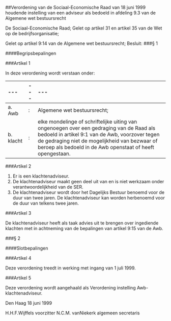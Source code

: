 <meta http-equiv='Content-Type' content='text/html; charset=utf-8' />

##Verordening van de Sociaal-Economische Raad van 18 juni 1999 houdende instelling van een adviseur als bedoeld in afdeling 9.3 van de Algemene wet bestuursrecht

De Sociaal-Economische Raad;
Gelet op artikel 31 en artikel 35 van de Wet op de bedrijfsorganisatie;

Gelet op artikel 9:14 van de Algemene wet bestuursrecht;
Besluit:
###§ 1 

####Begripsbepalingen

###Artikel 1 

In deze verordening wordt verstaan onder:

| --- | --- | --- |
|:---|:---|:---|
|a. Awb |: |Algemene wet bestuursrecht; |
|b. klacht |: |elke mondelinge of schriftelijke uiting van ongenoegen over een gedraging van de Raad als bedoeld in artikel 9:1 van de Awb, voorzover tegen de gedraging niet de mogelijkheid van bezwaar of beroep als bedoeld in de Awb openstaat of heeft opengestaan. |

###Artikel 2 

1. Er is een klachtenadviseur.
2. De klachtenadviseur maakt geen deel uit van en is niet werkzaam onder verantwoordelijkheid van de SER.
3. De klachtenadviseur wordt door het Dagelijks Bestuur benoemd voor de duur van twee jaren. De klachtenadviseur kan worden herbenoemd voor de duur van telkens twee jaren.

###Artikel 3 

De klachtenadviseur heeft als taak advies uit te brengen over ingediende klachten met in achtneming van de bepalingen van artikel 9:15 van de Awb.

###§ 2 

####Slotbepalingen

###Artikel 4 

Deze verordening treedt in werking met ingang van 1 juli 1999.

###Artikel 5 

Deze verordening wordt aangehaald als Verordening instelling Awb-klachtenadviseur.

Den Haag
18 juni 1999

H.H.F.Wijffels
voorzitter
N.C.M. vanNiekerk
algemeen secretaris

